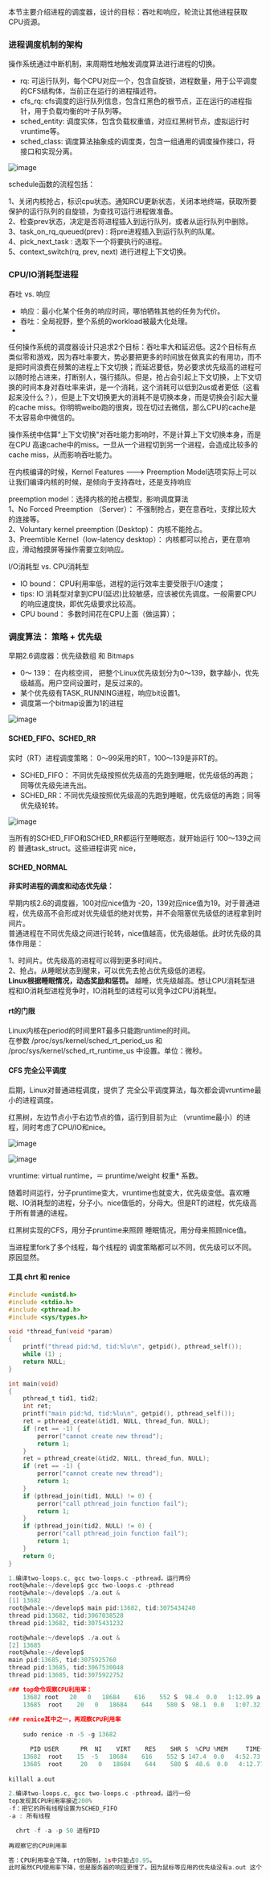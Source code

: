 本节主要介绍进程的调度器，设计的目标：吞吐和响应，轮流让其他进程获取CPU资源。

### 进程调度机制的架构
操作系统通过中断机制，来周期性地触发调度算法进行进程的切换。

* rq: 可运行队列，每个CPU对应一个，包含自旋锁，进程数量，用于公平调度的CFS结构体，当前正在运行的进程描述符。
* cfs_rq: cfs调度的运行队列信息，包含红黑色的根节点，正在运行的进程指针，用于负载均衡的叶子队列等。
* sched_entity: 调度实体，包含负载权重值，对应红黑树节点，虚拟运行时vruntime等。
* sched_class: 调度算法抽象成的调度类，包含一组通用的调度操作接口，将接口和实现分离。

![image](127105320-a7646493-0a85-4467-b5a8-f10a5bb96942.png)

schedule函数的流程包括：

1、关闭内核抢占，标识cpu状态。通知RCU更新状态，关闭本地终端，获取所要保护的运行队列的自旋锁，为查找可运行进程做准备。<br>
2、检查prev状态，决定是否将进程插入到运行队列，或者从运行队列中删除。<br>
3、task_on_rq_queued(prev) : 将pre进程插入到运行队列的队尾。<br>
4、pick_next_task : 选取下一个将要执行的进程。<br>
5、context_switch(rq, prev, next) 进行进程上下文切换。<br>

### CPU/IO消耗型进程

吞吐 vs. 响应

* 响应：最小化某个任务的响应时间，哪怕牺牲其他的任务为代价。
* 吞吐：全局视野，整个系统的workload被最大化处理。
* 
任何操作系统的调度器设计只追求2个目标：吞吐率大和延迟低。这2个目标有点类似零和游戏，因为吞吐率要大，势必要把更多的时间放在做真实的有用功，而不是把时间浪费在频繁的进程上下文切换；而延迟要低，势必要求优先级高的进程可以随时抢占进来，打断别人，强行插队。但是，抢占会引起上下文切换，上下文切换的时间本身对吞吐率来讲，是一个消耗，这个消耗可以低到2us或者更低（这看起来没什么？），但是上下文切换更大的消耗不是切换本身，而是切换会引起大量的cache miss。你明明weibo跑的很爽，现在切过去微信，那么CPU的cache是不太容易命中微信的。

操作系统中估算"上下文切换"对吞吐能力影响时，不是计算上下文切换本身，而是在CPU 高速cache中的miss。一旦从一个进程切到另一个进程，会造成比较多的cache miss，从而影响吞吐能力。

在内核编译的时候，Kernel Features ---> Preemption Model选项实际上可以让我们编译内核的时候，是倾向于支持吞吐，还是支持响应

preemption model：选择内核的抢占模型，影响调度算法<br>
1、No Forced Preemption （Server）： 不强制抢占，更在意吞吐，支撑比较大的连接等。<br>
2、Voluntary kernel preemption (Desktop)： 内核不能抢占。<br>
3、Preemtible Kernel（low-latency desktop）： 内核都可以抢占，更在意响应，滑动触摸屏等操作需要立刻响应。

I/O消耗型 vs. CPU消耗型

* IO bound： CPU利用率低，进程的运行效率主要受限于I/O速度；
* tips: IO 消耗型对拿到CPU(延迟)比较敏感，应该被优先调度。一般需要CPU的响应速度快，即优先级要求比较高。
* CPU bound： 多数时间花在CPU上面（做运算）；

### 调度算法： 策略 + 优先级
早期2.6调度器：优先级数组 和 Bitmaps

* 0～ 139： 在内核空间， 把整个Linux优先级划分为0～139，数字越小，优先级越高。用户空间设置时，是反过来的。<br>
* 某个优先级有TASK_RUNNING进程，响应bit设置1。<br>
* 调度第一个bitmap设置为1的进程

![image](127105805-547271f8-e1d5-4236-a7dc-4bb0d6ef51ca.png)

#### SCHED_FIFO、SCHED_RR

实时（RT）进程调度策略： 0～99采用的RT，100～139是非RT的。

* SCHED_FIFO： 不同优先级按照优先级高的先跑到睡眠，优先级低的再跑；同等优先级先进先出。
* SCHED_RR：不同优先级按照优先级高的先跑到睡眠，优先级低的再跑；同等优先级轮转。

![image](127105885-b0cf808e-2d8e-4dfc-82a3-cf1fdcd1486f.png)

当所有的SCHED_FIFO和SCHED_RR都运行至睡眠态，就开始运行 100～139之间的 普通task_struct。这些进程讲究 nice，

#### SCHED_NORMAL

**非实时进程的调度和动态优先级：**

早期内核2.6的调度器，100对应nice值为 -20，139对应nice值为19。对于普通进程，优先级高不会形成对优先级低的绝对优势，并不会阻塞优先级低的进程拿到时间片。<br>
普通进程在不同优先级之间进行轮转，nice值越高，优先级越低。此时优先级的具体作用是：

1、时间片。优先级高的进程可以得到更多时间片。<br>
2、抢占。从睡眠状态到醒来，可以优先去抢占优先级低的进程。<br>
**Linux根据睡眠情况，动态奖励和惩罚。** 越睡，优先级越高。想让CPU消耗型进程和IO消耗型进程竞争时，IO消耗型的进程可以竞争过CPU消耗型。

#### rt的门限
Linux内核在period的时间里RT最多只能跑runtime的时间。<br>
在参数 /proc/sys/kernel/sched_rt_period_us 和 /proc/sys/kernel/sched_rt_runtime_us 中设置。单位：微秒。

#### CFS 完全公平调度
后期，Linux对普通进程调度，提供了 完全公平调度算法，每次都会调vruntime最小的进程调度。

红黑树，左边节点小于右边节点的值，运行到目前为止 （vruntime最小）的进程，同时考虑了CPU/IO和nice。

![image](127106097-30790100-6fa1-4af4-ba7a-bc4e7ce0c336.png)

![image](127106110-7eb7a50d-fdcd-45f2-9919-9a4ec58061fc.png)

vruntime: virtual runtime，＝ pruntime/weight 权重* 系数。

随着时间运行，分子pruntime变大，vruntime也就变大，优先级变低。喜欢睡眠、IO消耗型的进程，分子小。nice值低的，分母大。但是RT的进程，优先级高于所有普通的进程。

红黑树实现的CFS，用分子pruntime来照顾 睡眠情况，用分母来照顾nice值。

当进程里fork了多个线程，每个线程的 调度策略都可以不同，优先级可以不同。原因显然。

#### 工具 chrt 和 renice

```c
#include <unistd.h>
#include <stdio.h>
#include <pthread.h>
#include <sys/types.h>

void *thread_fun(void *param)
{
    printf("thread pid:%d, tid:%lu\n", getpid(), pthread_self());
    while (1) ;
    return NULL;
}

int main(void)
{
    pthread_t tid1, tid2;
    int ret;
    printf("main pid:%d, tid:%lu\n", getpid(), pthread_self());
    ret = pthread_create(&tid1, NULL, thread_fun, NULL);
    if (ret == -1) {
        perror("cannot create new thread");
        return 1;
    }
    ret = pthread_create(&tid2, NULL, thread_fun, NULL);
    if (ret == -1) {
        perror("cannot create new thread");
        return 1;
    }
    if (pthread_join(tid1, NULL) != 0) {
        perror("call pthread_join function fail");
        return 1;
    }
    if (pthread_join(tid2, NULL) != 0) {
        perror("call pthread_join function fail");
        return 1;
    }
    return 0;
}

1.编译two-loops.c, gcc two-loops.c -pthread，运行两份
root@whale:~/develop$ gcc two-loops.c -pthread
root@whale:~/develop$ ./a.out &
[1] 13682
root@whale:~/develop$ main pid:13682, tid:3075434240
thread pid:13682, tid:3067038528
thread pid:13682, tid:3075431232

root@whale:~/develop$ ./a.out &
[2] 13685
root@whale:~/develop$
main pid:13685, tid:3075925760
thread pid:13685, tid:3067530048
thread pid:13685, tid:3075922752 

### top命令观察CPU利用率：
    13682 root   20   0   18684    616    552 S  98.4  0.0   1:12.09 a.out
    13685  root    20   0   18684    644    580 S  98.1  0.0   1:07.32 a.out  
    
### renice其中之一，再观察CPU利用率
    
    sudo renice -n -5 -g 13682

      PID USER      PR  NI    VIRT    RES    SHR S  %CPU %MEM     TIME+ COMMAND
    13682  root    15  -5   18684    616    552 S 147.4  0.0   4:52.73 a.out
    13685  root     20   0   18684    644    580 S  48.6  0.0   4:12.77 a.out
    
killall a.out

2.编译two-loops.c, gcc two-loops.c -pthread，运行一份
top发现其CPU利用率接近200%
-f：把它的所有线程设置为SCHED_FIFO
-a : 所有线程

  chrt -f -a -p 50 进程PID
  
再观察它的CPU利用率

答：CPU利用率会下降，rt的限制，1s中只能占0.95。
此时虽然CPU使用率下降，但是服务器的响应更慢了。因为鼠标等应用的优先级没有a.out 这个进程的优先级高。

```
